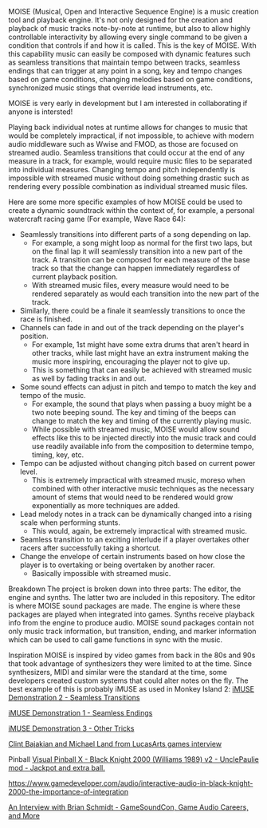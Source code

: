MOISE (Musical, Open and Interactive Sequence Engine) is a music creation tool and playback engine. It's not only designed for the creation and playback of music tracks note-by-note at runtime, but also to allow highly controllable interactivity by allowing every single command to be given a condition that controls if and how it is called. This is the key of MOISE. With this capability music can easily be composed with dynamic features such as seamless transitions that maintain tempo between tracks, seamless endings that can trigger at any point in a song, key and tempo changes based on game conditions, changing melodies based on game conditions, synchronized music stings that override lead instruments, etc.

MOISE is very early in development but I am interested in collaborating if anyone is intersted!
 
Playing back individual notes at runtime allows for changes to music that would be completely impractical, if not impossible, to achieve with modern audio middleware such as Wwise and FMOD, as those are focused on streamed audio. Seamless transitions that could occur at the end of any measure in a track, for example, would require music files to be separated into individual measures. Changing tempo and pitch independently is impossible with streamed music without doing something drastic such as rendering every possible combination as individual streamed music files.
 
Here are some more specific examples of how MOISE could be used to create a dynamic soundtrack within the context of, for example, a personal watercraft racing game (For example, Wave Race 64):
 
* Seamlessly transitions into different parts of a song depending on lap.
  - For example, a song might loop as normal for the first two laps, but on the final lap it will seamlessly transition into a new part of the track. A transition can be composed for each measure of the base track so that the change can happen immediately regardless of current playback position.
  - With streamed music files, every measure would need to be rendered separately as would each transition into the new part of the track.
* Similarly, there could be a finale it seamlessly transitions to once the race is finished.
* Channels can fade in and out of the track depending on the player's position.
  - For example, 1st might have some extra drums that aren't heard in other tracks, while last might have an extra instrument making the music more inspiring, encouraging the player not to give up.
  - This is something that can easily be achieved with streamed music as well by fading tracks in and out.
* Some sound effects can adjust in pitch and tempo to match the key and tempo of the music.
  - For example, the sound that plays when passing a buoy might be a two note beeping sound. The key and timing of the beeps can change to match the key and timing of the currently playing music.
  - While possible with streamed music, MOISE would allow sound effects like this to be injected directly into the music track and could use readily available info from the composition to determine tempo, timing, key, etc.
* Tempo can be adjusted without changing pitch based on current power level.
  - This is extremely impractical with streamed music, moreso when combined with other interactive music techniques as the necessary amount of stems that would need to be rendered would grow exponentially as more techniques are added.
* Lead melody notes in a track can be dynamically changed into a rising scale when performing stunts.
  - This would, again, be extremely impractical with streamed music.
* Seamless transition to an exciting interlude if a player overtakes other racers after successfully taking a shortcut.
* Change the envelope of certain instruments based on how close the player is to overtaking or being overtaken by another racer.
  - Basically impossible with streamed music.

Breakdown
The project is broken down into three parts: The editor, the engine and synths. The latter two are included in this repository. The editor is where MOISE sound packages are made. The engine is where these packages are played when integrated into games. Synths receive playback info from the engine to produce audio. MOISE sound packages contain not only music track information, but transition, ending, and marker information which can be used to call game functions in sync with the music.

Inspiration
MOISE is inspired by video games from back in the 80s and 90s that took advantage of synthesizers they were limited to at the time. Since synthesizers, MIDI and similar were the standard at the time, some developers created custom systems that could alter notes on the fly. The best example of this is probably iMUSE as used in Monkey Island 2:
[iMUSE Demonstration 2 - Seamless Transitions](https://www.youtube.com/watch?v=7N41TEcjcvM)
 
[iMUSE Demonstration 1 - Seamless Endings](https://www.youtube.com/watch?v=AjtxK_WT784)
 
[iMUSE Demonstration 3 - Other Tricks](https://www.youtube.com/watch?v=-XuClagw6IQ)

[Clint Bajakian and Michael Land from LucasArts games interview](https://youtu.be/-0EqG6RYn9Y?si=ePghIS39WEbE0Xds)
 
Pinball
[ Visual Pinball X - Black Knight 2000 (Williams 1989) v2 - UnclePaulie mod - Jackpot and extra ball.
](https://www.youtube.com/watch?v=4Rn8t14axLU)

[https://www.gamedeveloper.com/audio/interactive-audio-in-black-knight-2000-the-importance-of-integration 
](https://www.gamedeveloper.com/audio/interactive-audio-in-black-knight-2000-the-importance-of-integration)

[An Interview with Brian Schmidt - GameSoundCon, Game Audio Careers, and More](https://www.youtube.com/watch?v=wI8QiladrvY&)

